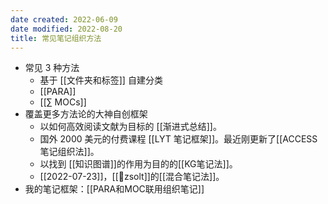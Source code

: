```yaml
---
date created: 2022-06-09
date modified: 2022-08-20
title: 常见笔记组织方法
---
```

- 常见 3 种方法
	- 基于 [[文件夹和标签]] 自建分类
	- [[PARA]]
	- [[∑ MOCs]]
- 覆盖更多方法论的大神自创框架
	- 以如何高效阅读文献为目标的 [[渐进式总结]]。
	- 国外 2000 美元的付费课程 [[LYT 笔记框架]]。最近刚更新了[[ACCESS 笔记组织法]]。
	- 以找到 [[知识图谱]]的作用为目的的[[KG笔记法]]。
	- [[2022-07-23]]，[[🧑zsolt]]的[[混合笔记法]]。
- 我的笔记框架：[[PARA和MOC联用组织笔记]]
